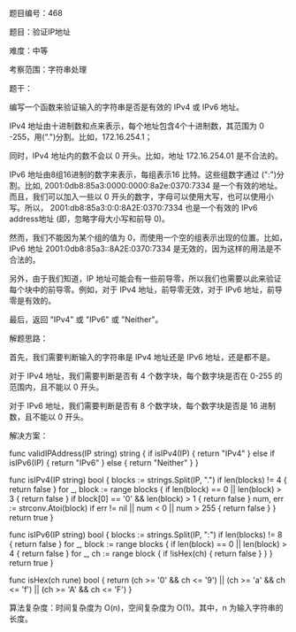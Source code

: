 题目编号：468

题目：验证IP地址

难度：中等

考察范围：字符串处理

题干：

编写一个函数来验证输入的字符串是否是有效的 IPv4 或 IPv6 地址。

IPv4 地址由十进制数和点来表示，每个地址包含4个十进制数，其范围为 0 -255，用(".")分割。比如，172.16.254.1；

同时，IPv4 地址内的数不会以 0 开头。比如，地址 172.16.254.01 是不合法的。

IPv6 地址由8组16进制的数字来表示，每组表示16 比特。这些组数字通过 (":")分割。比如, 2001:0db8:85a3:0000:0000:8a2e:0370:7334 是一个有效的地址。而且，我们可以加入一些以 0 开头的数字，字母可以使用大写，也可以使用小写。所以， 2001:db8:85a3:0:0:8A2E:0370:7334 也是一个有效的 IPv6 address地址 (即，忽略字母大小写和前导 0)。

然而，我们不能因为某个组的值为 0，而使用一个空的组表示出现的位置。比如，IPv6 地址 2001:0db8:85a3::8A2E:0370:7334 是无效的，因为这样的用法是不合法的。

另外，由于我们知道，IP 地址可能会有一些前导零，所以我们也需要以此来验证每个块中的前导零。例如，对于 IPv4 地址，前导零无效，对于 IPv6 地址，前导零是有效的。

最后，返回 "IPv4" 或 "IPv6" 或 "Neither"。

解题思路：

首先，我们需要判断输入的字符串是 IPv4 地址还是 IPv6 地址，还是都不是。

对于 IPv4 地址，我们需要判断是否有 4 个数字块，每个数字块是否在 0-255 的范围内，且不能以 0 开头。

对于 IPv6 地址，我们需要判断是否有 8 个数字块，每个数字块是否是 16 进制数，且不能以 0 开头。

解决方案：

func validIPAddress(IP string) string {
    if isIPv4(IP) {
        return "IPv4"
    } else if isIPv6(IP) {
        return "IPv6"
    } else {
        return "Neither"
    }
}

func isIPv4(IP string) bool {
    blocks := strings.Split(IP, ".")
    if len(blocks) != 4 {
        return false
    }
    for _, block := range blocks {
        if len(block) == 0 || len(block) > 3 {
            return false
        }
        if block[0] == '0' && len(block) > 1 {
            return false
        }
        num, err := strconv.Atoi(block)
        if err != nil || num < 0 || num > 255 {
            return false
        }
    }
    return true
}

func isIPv6(IP string) bool {
    blocks := strings.Split(IP, ":")
    if len(blocks) != 8 {
        return false
    }
    for _, block := range blocks {
        if len(block) == 0 || len(block) > 4 {
            return false
        }
        for _, ch := range block {
            if !isHex(ch) {
                return false
            }
        }
    }
    return true
}

func isHex(ch rune) bool {
    return (ch >= '0' && ch <= '9') || (ch >= 'a' && ch <= 'f') || (ch >= 'A' && ch <= 'F')
}

算法复杂度：时间复杂度为 O(n)，空间复杂度为 O(1)。其中，n 为输入字符串的长度。